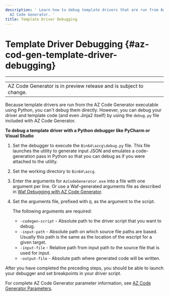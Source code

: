 ```yaml
---
description: ' Learn how to debug template drivers that are run from Amazon Lumberyard''s
  AZ Code Generator. '
title: Template Driver Debugging
---
```

# Template Driver Debugging {#az-cod-gen-template-driver-debugging}


****

|  |
| --- |
| AZ Code Generator is in preview release and is subject to change\. |

Because template drivers are run from the AZ Code Generator executable using Python, you can't debug them directly\. However, you can debug your driver and template code \(and even Jinja2 itself\) by using the `debug.py` file included with AZ Code Generator\.

**To debug a template driver with a Python debugger like PyCharm or Visual Studio**

1. Set the debugger to execute the `Bin64\azcg\debug.py` file\. This file launches the utility to generate input JSON and emulates a code\-generation pass in Python so that you can debug as if you were attached to the utility\.

1. Set the working directory to `Bin64\azcg`\.

1. Enter the arguments for `AzCodeGenerator.exe` into a file with one argument per line\. Or use a Waf\-generated arguments file as described in [Waf Debugging with AZ Code Generator](/docs/userguide/codegen/waf-debugging.md)\.

1. Set the arguments file, prefixed with `@`, as the argument to the script\.

   The following arguments are required:
   +  `-codegen-script` - Absolute path to the driver script that you want to debug\.
   +  `-input-path` - Absolute path on which source file paths are based\. Usually this path is the same as the location of the wscript for a given target\.
   +  `-input-file` - Relative path from input path to the source file that is used for input\.
   +  `-output-file` - Absolute path where generated code will be written\.

After you have completed the preceding steps, you should be able to launch your debugger and set breakpoints in your driver script\.

For complete AZ Code Generator parameter information, see [AZ Code Generator Parameters](/docs/user-guide/features/engine/codegen/parameters.md)\.